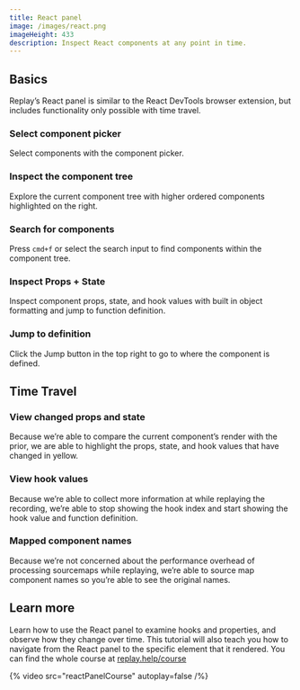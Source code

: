 ```yaml
---
title: React panel
image: /images/react.png
imageHeight: 433
description: Inspect React components at any point in time.
---
```


## Basics

Replay’s React panel is similar to the React DevTools browser extension, but includes functionality only possible with time travel.

### Select component picker

Select components with the component picker.

### Inspect the component tree

Explore the current component tree with higher ordered components highlighted on the right.

### Search for components

Press `cmd+f` or select the search input to find components within the component tree.

### Inspect Props + State

Inspect component props, state, and hook values with built in object formatting and jump to function definition.

### Jump to definition

Click the Jump button in the top right to go to where the component is defined.

## Time Travel

### View changed props and state

Because we’re able to compare the current component’s render with the prior, we are able to highlight the props, state, and hook values that have changed in yellow.

### View hook values

Because we’re able to collect more information at while replaying the recording, we’re able to stop showing the hook index and start showing the hook value and function definition.

### Mapped component names

Because we’re not concerned about the performance overhead of processing sourcemaps while replaying, we’re able to source map component names so you’re able to see the original names.

## Learn more

Learn how to use the React panel to examine hooks and properties, and observe how they change over time. This tutorial will also teach you how to navigate from the React panel to the specific element that it rendered. You can find the whole course at [replay.help/course](https://replay.help/course)

{% video src="reactPanelCourse" autoplay=false /%}
